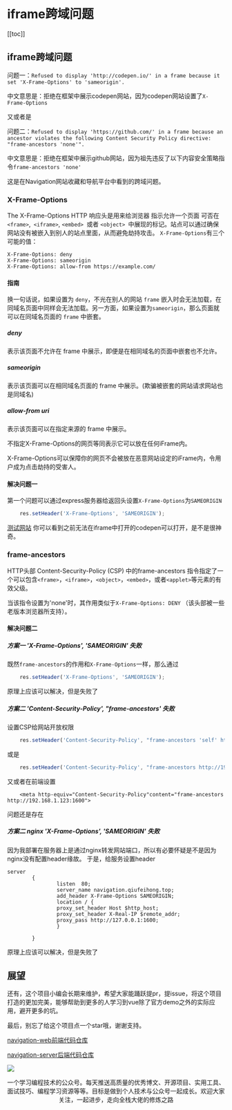 # iframe跨域问题
 [[toc]]
## iframe跨域问题
问题一：`Refused to display 'http://codepen.io/' in a frame because it set 'X-Frame-Options' to 'sameorigin'.`

中文意思是：拒绝在框架中展示codepen网站，因为codepen网站设置了`X-Frame-Options`

又或者是

问题二：`Refused to display 'https://github.com/' in a frame because an ancestor violates the following Content Security Policy directive: "frame-ancestors 'none'".`

中文意思是：拒绝在框架中展示github网站，因为祖先违反了以下内容安全策略指令`frame-ancestors 'none'`

这是在Navigation网站收藏和导航平台中看到的跨域问题。

### X-Frame-Options
The X-Frame-Options HTTP 响应头是用来给浏览器 指示允许一个页面 可否在 `<frame>`,` <iframe>`, `<embed> `或者 `<object> `中展现的标记。站点可以通过确保网站没有被嵌入到别人的站点里面，从而避免劫持攻击。
`X-Frame-Options`有三个可能的值：
```
X-Frame-Options: deny
X-Frame-Options: sameorigin
X-Frame-Options: allow-from https://example.com/
```
#### 指南

换一句话说，如果设置为 `deny`，不光在别人的网站 `frame` 嵌入时会无法加载，在同域名页面中同样会无法加载。另一方面，如果设置为`sameorigin`，那么页面就可以在同域名页面的 `frame` 中嵌套。

##### deny
表示该页面不允许在 frame 中展示，即便是在相同域名的页面中嵌套也不允许。
##### sameorigin
表示该页面可以在相同域名页面的 frame 中展示。(欺骗被嵌套的网站请求网站也是同域名)
##### allow-from uri
表示该页面可以在指定来源的 frame 中展示。

不指定X-Frame-Options的网页等同表示它可以放在任何iFrame内。

X-Frame-Options可以保障你的网页不会被放在恶意网站设定的iFrame内，令用户成为点击劫持的受害人。

#### 解决问题一
第一个问题可以通过express服务器给返回头设置`X-Frame-Options`为`SAMEORIGIN`
```js
    res.setHeader('X-Frame-Options', 'SAMEORIGIN');
```

[测试网站](http://navigation.qiufeihong.top/#/iframeNav?website=http%3A%2F%2Fcodepen.io%2F)
你可以看到之前无法在iframe中打开的codepen可以打开，是不是很神奇。

### frame-ancestors
HTTP头部 Content-Security-Policy (CSP) 中的frame-ancestors 指令指定了一个可以包含`<frame>`，`<iframe>`，`<object>`，`<embed>`，或者`<applet>`等元素的有效父级。

当该指令设置为'none'时，其作用类似于`X-Frame-Options: DENY` （该头部被一些老版本浏览器所支持）。

#### 解决问题二
##### 方案一 'X-Frame-Options', 'SAMEORIGIN' 失败
既然`frame-ancestors`的作用和`X-Frame-Options`一样，那么通过
```js
    res.setHeader('X-Frame-Options', 'SAMEORIGIN');
```
原理上应该可以解决，但是失败了

##### 方案二 'Content-Security-Policy', "frame-ancestors' 失败
设置CSP给网站开放权限
```js
    res.setHeader('Content-Security-Policy', "frame-ancestors 'self' http://192.168.1.123:1600");
```
或是
```js
    res.setHeader('Content-Security-Policy', "frame-ancestors http://192.168.1.123:1600");
```
又或者在前端设置
```
    <meta http-equiv="Content-Security-Policy"content="frame-ancestors http://192.168.1.123:1600">
```

问题还是存在
##### 方案二 nginx 'X-Frame-Options', 'SAMEORIGIN' 失败
因为我部署在服务器上是通过nginx转发网站端口，所以有必要怀疑是不是因为nginx没有配置header缘故。
于是，给服务设置header
```
server
        {
                listen  80;
                server_name navigation.qiufeihong.top;
                add_header X-Frame-Options SAMEORIGIN;
                location / {
                proxy_set_header Host $http_host;
                proxy_set_header X-Real-IP $remote_addr;
                proxy_pass http://127.0.0.1:1600;
                }

        }

```
原理上应该可以解决，但是失败了

## 展望
还有，这个项目小编会长期来维护，希望大家能踊跃提pr，提issue，将这个项目打造的更加完美，能够帮助到更多的人学习到vue除了官方demo之外的实际应用，避开更多的坑。

最后，别忘了给这个项目点一个star哦，谢谢支持。

[navigation-web前端代码仓库](https://github.com/qiufeihong2018/navigation-web)

[navigation-server后端代码仓库](https://github.com/qiufeihong2018/navigation-server)

![](/public/wechat.png)

一个学习编程技术的公众号。每天推送高质量的优秀博文、开源项目、实用工具、面试技巧、编程学习资源等等。目标是做到个人技术与公众号一起成长。欢迎大家关注，一起进步，走向全栈大佬的修炼之路

<style scoped>
    p:nth-last-child(2) {
        text-align: center
    }
</style>